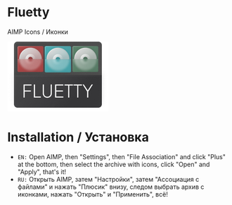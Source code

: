 # Fluetty
AIMP Icons / Иконки

![preview](https://github.com/vanja-san/Fluetty/blob/20d6661cdb80ff8ef6def342158c40abb114afaa/fluetty.png)

# Installation / Установка
- ``EN:`` Open AIMP, then "Settings", then "File Association" and click "Plus" at the bottom, then select the archive with icons, click "Open" and "Apply", that's it!
- ``RU:`` Открыть AIMP, затем  "Настройки", затем "Ассоциация с файлами" и нажать "Плюсик" внизу, следом выбрать архив с иконками, нажать "Открыть" и "Применить", всё!
